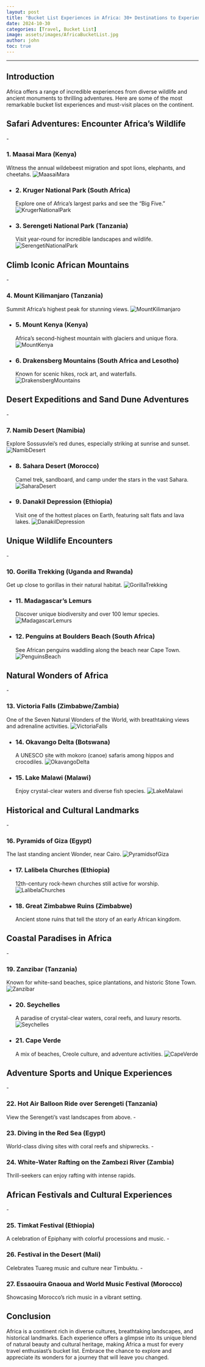```yaml
---
layout: post
title: "Bucket List Experiences in Africa: 30+ Destinations to Experience Before You Die"
date: 2024-10-30
categories: [Travel, Bucket List]
image: assets/images/AfricaBucketList.jpg
author: john
toc: true
---
```



---

<h2 id="introduction">Introduction</h2>
Africa offers a range of incredible experiences from diverse wildlife and ancient monuments to thrilling adventures. Here are some of the most remarkable bucket list experiences and must-visit places on the continent.

<h2 id="safari-adventures">Safari Adventures: Encounter Africa’s Wildlife</h2>
- <h3 id="maasai-mara">1. Maasai Mara (Kenya)</h3>
  Witness the annual wildebeest migration and spot lions, elephants, and cheetahs.

  <img src="../assets/images/MaasaiMara.jpg" alt="MaasaiMara">
  
- <h3 id="kruger-national-park">2. Kruger National Park (South Africa)</h3>
  Explore one of Africa’s largest parks and see the “Big Five.”

   <img src="../assets/images/KrugerNationalPark.jpg" alt="KrugerNationalPark">
   
- <h3 id="serengeti-national-park">3. Serengeti National Park (Tanzania)</h3>
  Visit year-round for incredible landscapes and wildlife.

  <img src="../assets/images/SerengetiNationalPark.jpg" alt="SerengetiNationalPark">

<h2 id="african-mountains">Climb Iconic African Mountains</h2>
- <h3 id="mount-kilimanjaro">4. Mount Kilimanjaro (Tanzania)</h3>
  Summit Africa’s highest peak for stunning views.
  
   <img src="../assets/images/MountKilimanjaro.jpg" alt="MountKilimanjaro">
   
- <h3 id="mount-kenya">5. Mount Kenya (Kenya)</h3>
  Africa’s second-highest mountain with glaciers and unique flora.

   <img src="../assets/images/MountKenya.jpg" alt="MountKenya">
   
- <h3 id="drakensberg-mountains">6. Drakensberg Mountains (South Africa and Lesotho)</h3>
  Known for scenic hikes, rock art, and waterfalls.

  <img src="../assets/images/DrakensbergMountains.jpg" alt="DrakensbergMountains">

<h2 id="desert-expeditions">Desert Expeditions and Sand Dune Adventures</h2>
- <h3 id="namib-desert">7. Namib Desert (Namibia)</h3>
  Explore Sossusvlei’s red dunes, especially striking at sunrise and sunset.

  <img src="../assets/images/NamibDesert.jpg" alt="NamibDesert">
  
- <h3 id="sahara-desert">8. Sahara Desert (Morocco)</h3>
  Camel trek, sandboard, and camp under the stars in the vast Sahara.

  <img src="../assets/images/SaharaDesert.jpg" alt="SaharaDesert">
  
- <h3 id="danakil-depression">9. Danakil Depression (Ethiopia)</h3>
  Visit one of the hottest places on Earth, featuring salt flats and lava lakes.

  <img src="../assets/images/DanakilDepression.jpg" alt="DanakilDepression">

<h2 id="wildlife-encounters">Unique Wildlife Encounters</h2>
- <h3 id="gorilla-trekking">10. Gorilla Trekking (Uganda and Rwanda)</h3>
  Get up close to gorillas in their natural habitat.

  <img src="../assets/images/GorillaTrekking.jpg" alt="GorillaTrekking">
  
- <h3 id="madagascar-lemurs">11. Madagascar’s Lemurs</h3>
  Discover unique biodiversity and over 100 lemur species.

  <img src="../assets/images/MadagascarLemurs.jpg" alt="MadagascarLemurs">
  
- <h3 id="penguins-boulders-beach">12. Penguins at Boulders Beach (South Africa)</h3>
  See African penguins waddling along the beach near Cape Town.

  <img src="../assets/images/PenguinsBeach.jpg" alt="PenguinsBeach">

<h2 id="natural-wonders">Natural Wonders of Africa</h2>
- <h3 id="victoria-falls">13. Victoria Falls (Zimbabwe/Zambia)</h3>
  One of the Seven Natural Wonders of the World, with breathtaking views and adrenaline activities.

  <img src="../assets/images/VictoriaFalls.jpg" alt="VictoriaFalls">
  
- <h3 id="okavango-delta">14. Okavango Delta (Botswana)</h3>
  A UNESCO site with mokoro (canoe) safaris among hippos and crocodiles.

  <img src="../assets/images/OkavangoDelta.jpg" alt="OkavangoDelta">
  
- <h3 id="lake-malawi">15. Lake Malawi (Malawi)</h3>
  Enjoy crystal-clear waters and diverse fish species.

  <img src="../assets/images/LakeMalawi.jpg" alt="LakeMalawi">
  

<h2 id="cultural-landmarks">Historical and Cultural Landmarks</h2>
- <h3 id="pyramids-giza">16. Pyramids of Giza (Egypt)</h3>
  The last standing ancient Wonder, near Cairo.

  <img src="../assets/images/PyramidsofGiza.jpg" alt="PyramidsofGiza">
  
- <h3 id="lalibela-churches">17. Lalibela Churches (Ethiopia)</h3>
  12th-century rock-hewn churches still active for worship.
  
   <img src="../assets/images/LalibelaChurches.jpg" alt="LalibelaChurches">
   
- <h3 id="great-zimbabwe-ruins">18. Great Zimbabwe Ruins (Zimbabwe)</h3>
  Ancient stone ruins that tell the story of an early African kingdom.

<h2 id="coastal-paradises">Coastal Paradises in Africa</h2>
- <h3 id="zanzibar">19. Zanzibar (Tanzania)</h3>
  Known for white-sand beaches, spice plantations, and historic Stone Town.

  <img src="../assets/images/Zanzibar.jpeg" alt="Zanzibar">
  
- <h3 id="seychelles">20. Seychelles</h3>
  A paradise of crystal-clear waters, coral reefs, and luxury resorts.

  <img src="../assets/images/Seychelles.jpg" alt="Seychelles">
  
- <h3 id="cape-verde">21. Cape Verde</h3>
  A mix of beaches, Creole culture, and adventure activities.

  <img src="../assets/images/CapeVerde.jpg" alt="CapeVerde">
  
<h2 id="adventure-sports">Adventure Sports and Unique Experiences</h2>
- <h3 id="balloon-ride-serengeti">22. Hot Air Balloon Ride over Serengeti (Tanzania)</h3>
  View the Serengeti’s vast landscapes from above.
- <h3 id="diving-red-sea">23. Diving in the Red Sea (Egypt)</h3>
  World-class diving sites with coral reefs and shipwrecks.
- <h3 id="rafting-zambezi">24. White-Water Rafting on the Zambezi River (Zambia)</h3>
  Thrill-seekers can enjoy rafting with intense rapids.

<h2 id="african-festivals">African Festivals and Cultural Experiences</h2>
- <h3 id="timkat-festival">25. Timkat Festival (Ethiopia)</h3>
  A celebration of Epiphany with colorful processions and music.
- <h3 id="festival-desert">26. Festival in the Desert (Mali)</h3>
  Celebrates Tuareg music and culture near Timbuktu.
- <h3 id="gnaoua-festival">27. Essaouira Gnaoua and World Music Festival (Morocco)</h3>
  Showcasing Morocco’s rich music in a vibrant setting.

<h2 id="conclusion">Conclusion</h2>
Africa is a continent rich in diverse cultures, breathtaking landscapes, and historical landmarks. Each experience offers a glimpse into its unique blend of natural beauty and cultural heritage, making Africa a must for every travel enthusiast’s bucket list. Embrace the chance to explore and appreciate its wonders for a journey that will leave you changed.
